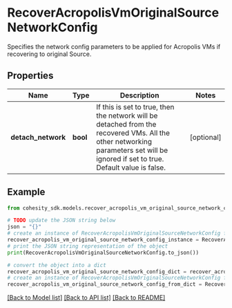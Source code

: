 # RecoverAcropolisVmOriginalSourceNetworkConfig

Specifies the network config parameters to be applied for Acropolis VMs if recovering to original Source.

## Properties

Name | Type | Description | Notes
------------ | ------------- | ------------- | -------------
**detach_network** | **bool** | If this is set to true, then the network will be detached from the recovered VMs. All the other networking parameters set will be ignored if set to true. Default value is false. | [optional] 

## Example

```python
from cohesity_sdk.models.recover_acropolis_vm_original_source_network_config import RecoverAcropolisVmOriginalSourceNetworkConfig

# TODO update the JSON string below
json = "{}"
# create an instance of RecoverAcropolisVmOriginalSourceNetworkConfig from a JSON string
recover_acropolis_vm_original_source_network_config_instance = RecoverAcropolisVmOriginalSourceNetworkConfig.from_json(json)
# print the JSON string representation of the object
print(RecoverAcropolisVmOriginalSourceNetworkConfig.to_json())

# convert the object into a dict
recover_acropolis_vm_original_source_network_config_dict = recover_acropolis_vm_original_source_network_config_instance.to_dict()
# create an instance of RecoverAcropolisVmOriginalSourceNetworkConfig from a dict
recover_acropolis_vm_original_source_network_config_from_dict = RecoverAcropolisVmOriginalSourceNetworkConfig.from_dict(recover_acropolis_vm_original_source_network_config_dict)
```
[[Back to Model list]](../README.md#documentation-for-models) [[Back to API list]](../README.md#documentation-for-api-endpoints) [[Back to README]](../README.md)


